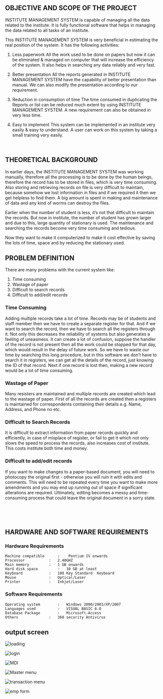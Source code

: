 

## OBJECTIVE AND SCOPE OF THE PROJECT


INSTITUTE MANAGEMENT SYSTEM is capable of managing all the data related to the institute. It is fully functional software that helps in managing the data related to all tasks of an institute.

This INSTITUTE MANAGEMENT SYSTEM is very beneficial in estimating the real position of the system. It has the following activities:

1. Less paperwork
All the work used to be done on papers but now it can be eliminated & managed on computer that will increase the efficiency of the system. It also helps in searching any data reliably and very fast.

2. Better presentation
All the reports generated in INSTITUTE MANAGEMENT SYSTEM have the capability of better presentation than manual. We can also modify the presentation according to our requirement.

3. Reduction in consumption of time
The time consumed in duplicating the Reports or list can be reduced much extent by using INSTITUTE MANAGEMENT SYSTEM. A new requirement can also be obtained in very less time.

4. Easy to implement
This system can be implemented in an institute very easily & easy to understand. A user can work on this system by taking a small training very easily.

 
## THEORETICAL BACKGROUND


In earlier days, the INSTITUTE MANAGEMENT SYSTEM was working manually, therefore all the processing is to be done by the human beings, therefore the record has to be stored in files, which is very time consuming. Also storing and retrieving records on file is very difficult to maintain, because somehow we lost information in files and if we required it then we get helpless to find them. A big amount is spent in making and maintenance of data and any kind of worms can destroy the files.

Earlier when the number of student is less, it’s not that difficult to maintain the records. But now in institute, the number of student has grown larger and due to this, large quantity of stationary is used. The maintenance and searching the records become very time consuming and tedious.

Now they want to make it computerized to make it cost effective by saving the lots of time, space and by reducing the stationary used.
 
## PROBLEM DEFINITION


There are many problems with the current system like:

1. Time consuming
2. Wastage of paper
3. Difficult to search records
4. Difficult to add/edit records 

### Time Consuming

Adding multiple records take a lot of time. Records may be of students and staff member then we have to create a separate register for that. And if we want to search the record, then we have to search all the registers through it. Not only this decreases the reliability of systems but also generates a feeling of uneasiness. It can create a lot of confusion, suppose the handler of the record is not present then all the work could be stopped for that day, which would result in the delay of future work. So we have to waste our time by searching this long procedure, but in this software we don’t have to search it in registers, we can get all the details of the record, just knowing the ID of that record. Next if one record is lost then, making a new record would be a lot of time consuming. 

### Wastage of Paper

Many resisters are maintained and multiple records are created which lead to the wastage of paper. First of all the records are created then a registers is maintained for correspondents containing their details e.g. Name, Address, and Phone no etc. 

### Difficult to Search Records

It is difficult to extract information from paper records quickly and efficiently, in case of misplace of register, or fail to get it which not only slows the speed to process the records, also increases cost of institute. This costs institute both time and money.

### Difficult to add/edit records 

If you want to make changes to a paper-based document, you will need to photocopy the original first - otherwise you will ruin it with edits and comments. This will need to be repeated every time you want to make more amendments and you may end up running out of space if significant alterations are required. Ultimately, editing becomes a messy and time-consuming process that could leave the original document in a sorry state. 
 
 

 
## HARDWARE AND SOFTWARE REQUIREMENTS



### Hardware Requirements
			
	Machine compatible		:	 Pentium IV onwards
	Processor			: 	2.40GHZ
	Main memory			: 	1 GB onwards
	Hard disk space			: 	10 GB at least
	Keyboard			: 	108 Key Standard  Keyboard
	Mouse				: 	Optical/Laser
	Printer				: 	Inkjet/Laser


### Software Requirements

	Operating system		:	Windows 2000/2003/XP/2007
	Languages used			:	VISUAL BASIC 6.0
	Database Package		:	Microsoft-Access
	Others				:	360 security Antivirus

## output screen 

![loading](images/loading.png)

![login](images/login.png)

![MDI](images/MDI.png)

![Master menu](images/master.png)

![transaction menu](images/transaction.png)

![emp form](images/emp.png)

 

 
